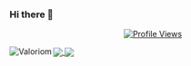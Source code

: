 ### Hi there 👋

<a href="https://github.com/Moonlyy">
  <p align="center">
    <img src="https://komarev.com/ghpvc/?username=moonlyy" alt="Profile Views">
  </p>
</a>

<p><img align="left" src="https://github-readme-stats.vercel.app/api?username=ValoriomMX&show_icons=true&text_color=ED39DC&bg_color=181818&title_color=3EDAFF&icon_color=ffffff" alt="Valoriom" /></p>

<a href="https://github.com/moonlyy">
  <img align="center" src="https://github-readme-stats.vercel.app/api?username=moonlyy&show_icons=true&count_private=true&theme=synthwave" />
</a>
<a href="https://github.com/moonlyy">
  <img align="center" src="https://github-readme-stats.vercel.app/api/top-langs/?username=moonlyy&layout=compact&theme=synthwave" />
</a>

